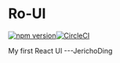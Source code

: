 # Ro-UI
[![npm version](https://badge.fury.io/js/ro-ui-demo.svg)](https://badge.fury.io/js/ro-ui-demo)[![CircleCI](https://circleci.com/gh/JerichoDing/Ro-UI/tree/master.svg?style=svg)](https://circleci.com/gh/JerichoDing/Ro-UI/tree/master)


My first React UI    ---JerichoDing
